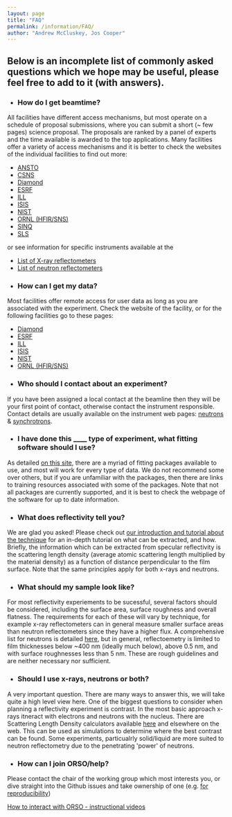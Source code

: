 ```yaml
---
layout: page
title: "FAQ"
permalink: /information/FAQ/
author: "Andrew McCluskey, Jos Cooper"
---
```


## Below is an incomplete list of commonly asked questions which we hope may be useful, please feel free to add to it (with answers).

* ### How do I get beamtime?

All facilities have different access mechanisms, but most operate on a schedule of proposal submissions, where you can submit a short (~ few pages) science proposal. The proposals are ranked by a panel of experts and the time available is awarded to the top applications. Many facilities offer a variety of access mechanisms and it is better to check the websites of the individual facilities to find out more:

  - [ANSTO](https://www.ansto.gov.au/user-access)
  - [CSNS](https://user.csns.ihep.ac.cn/)
  - [Diamond](https://www.diamond.ac.uk/Users/Apply-for-Beamtime.html)
  - [ESRF](https://www.esrf.eu/UsersAndScience/UserGuide/Applying)
  - [ILL](https://www.ill.eu/users/applying-for-beamtime/proposal-submission)
  - [ISIS](https://www.isis.stfc.ac.uk/Pages/Apply-for-beamtime.aspx)
  - [NIST](https://www.nist.gov/ncnr/call-proposals)
  - [ORNL (HFIR/SNS)](https://neutrons.ornl.gov/users/how-submit-proposal)
  - [SINQ](https://www.psi.ch/en/sinq/beamtime-applications)
  - [SLS](https://www.psi.ch/en/sls/users-proposals)

or see information for specific instruments available at the

  - [List of X-ray reflectometers](https://www.reflectometry.org/information/xray_reflectometers/)
  - [List of neutron reflectometers](https://www.reflectometry.org/information/reflectometers/)

* ### How can I get my data?

Most facilities offer remote access for user data as long as you are associated with the experiment. Check the website of the facility, or for the following facilities go to these pages:

  - [Diamond](https://www.diamond.ac.uk/Users/Experiment-at-Diamond/IT-User-Guide/At-DLS/Access-data.html)
  - [ESRF](https://www.esrf.eu/home/UsersAndScience/support-and-infrastructure/Computing/ComputingOffsite/accessing-experimental-data.html)
  - [ILL](https://login.ill.fr/auth/realms/ILL/protocol/cas/login?service=https%3A%2F%2Fdata.ill.eu%2Flogin_check)
  - [ISIS](https://data.isis.stfc.ac.uk)
  - [NIST](https://ncnr.nist.gov/pub/ncnrdata/)
  - [ORNL (HFIR/SNS)](https://neutrons.ornl.gov/users/data-management)


* ###  Who should I contact about an experiment?

If you have been assigned a local contact at the beamline then they will be your first point of contact, otherwise contact the instrument responsible. Contact details are usually available on the instrument web pages: [neutrons](https://www.reflectometry.org/information/reflectometers/) & [synchrotrons](https://www.reflectometry.org/information/xray_reflectometers/).

* ###  I have done this ____ type of experiment, what fitting software should I use?

As detailed [on this site](https://www.reflectometry.org/information/software/), there are a myriad of fitting packages available to use, and most will work for every type of data. We do not recommend some over others, but if you are unfamiliar with the packages, then there are links to training resources associated with some of the packages. Note that not all packages are currently supported, and it is best to check the webpage of the software for up to date information.

* ###  What does reflectivity tell you?

We are glad you asked! Please check out [our introduction and tutorial about the technique](https://www.reflectometry.org/information/learning) for an in-depth tutorial on what can be extracted, and how. Briefly, the information which can be extracted from specular reflectivity is the scattering length density (average atomic scattering length multiplied by the material density) as a function of distance perpendicular to the film surface. Note that the same principles apply for both x-rays and neutrons.

* ###  What should my sample look like?

For most reflectivity experiements to be sucessful, several factors should be considered, including the surface area, surface roughness and overall flatness. The requirements for each of these will vary by technique, for example x-ray reflectometers can in general measure smaller surface areas than neutron reflectometers since they have a higher flux. A comprehensive list for neutrons is detailed [here](https://www.isis.stfc.ac.uk/Pages/Polref-Sample-design-and-preparation.aspx), but in general, reflectoemetry is limited to film thicknesses below ~400 nm (ideally much below), above 0.5 nm, and with surface roughnesses less than 5 nm. These are rough guidelines and are neither necessary nor sufficient.

* ###  Should I use x-rays, neutrons or both?

A very important question. There are many ways to answer this, we will take quite a high level view here. One of the biggest questions to consider when planning a reflectivity experiment is contrast. In the most basic approach x-rays itneract with electrons and neutrons with the nucleus. There are Scattering Length Density calculators available [here](https://slddb.esss.dk/slddb/material) and elsewhere on the web.  This can be used as simulations to determine where the best contrast can be found. Some experiments, particualrly solid/liquid are more suited to neutron reflectometry due to the penetrating 'power' of neutrons.

* ###  How can I join ORSO/help?

Please contact the chair of the working group which most interests you, or dive straight into the Github issues and take ownership of one (e.g. [for reproducibility](https://github.com/reflectivity/reproducibility/projects/2))

[How to interact with ORSO - instructional videos](https://www.reflectometry.org/information/interact_with_orso/)

